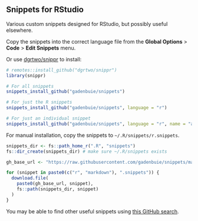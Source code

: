## Snippets for RStudio

Various custom snippets designed for RStudio, but possibly useful elsewhere.

Copy the snippets into the correct language file from the **Global Options** > **Code** > **Edit Snippets** menu.

Or use [dgrtwo/snippr](https://github.com/dgrtwo/snippr) to install:

```r
# remotes::install_github("dgrtwo/snippr")
library(snippr)

# For all snippets
snippets_install_github("gadenbuie/snippets")

# For just the R snippets
snippets_install_github("gadenbuie/snippets", language = "r")

# For just an individual snippet
snippets_install_github("gadenbuie/snippets", language = "r", name = "aa")
```

For manual installation, copy the snippets to `~/.R/snippets/r.snippets`.

```r
snippets_dir <- fs::path_home_r(".R", "snippets")
fs::dir_create(snippets_dir) # make sure ~/.R/snippets exists

gh_base_url <- "https://raw.githubusercontent.com/gadenbuie/snippets/master/"

for (snippet in paste0(c("r", "markdown"), ".snippets")) {
  download.file(
    paste0(gh_base_url, snippet),
    fs::path(snippets_dir, snippet)
  )
}
```

You may be able to find other useful snippets using [this GitHub search](https://github.com/search?q=in%3Apath+r.snippets+type%3Acode&type=Code).
